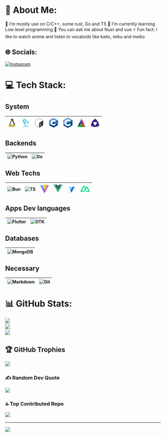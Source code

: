# 💫 About Me:
🔭 I’m mostly use on C/C++, some rust, Go and TS
🌱 I’m currently learning Low level programming
💬 You can ask me about Nuxt and vue
⚡ Fun fact: I like to watch anime and listen to vocaloids like kaito, miku and meiko


## 🌐 Socials:
[![Instagram](https://img.shields.io/badge/Instagram-%23E4405F.svg?logo=Instagram&logoColor=white)](https://instagram.com/jaipalbh7) 

# 💻 Tech Stack:

## System

<table>
  <thead>
    <tr>
      <th>
        <img alt="Linux" src="assets/linux.svg" width="30" />
      </th>
      <th>
        <img alt="Pop OS" src="assets/pop-os.svg" width="30" />
      </th>
      <th>
        <img alt="Shell Script" src="assets/bash.svg" width="30" />
      </th>
      <th>
        <img alt="C++" src="assets/cpp3.svg" width="35" />
      </th>
      <th>
        <img alt="C" src="assets/c.png" width="30" />
      </th>
      <th>
        <img alt="CMake" src="assets/cmake.svg" width="30" />
      </th>
      <th>
        <img alt="Meson" src="assets/meson.svg" width="30" />
      </th>
    </tr>
  </thead>
</table>

## Backends

<table>
  <thead>
    <tr>
      <th>
        <img alt="Python" src="https://www.python.org/static/favicon.ico" width="30" />
      </th>
      <th>
        <img alt="Go" src="https://upload.wikimedia.org/wikipedia/commons/thumb/0/05/Go_Logo_Blue.svg/512px-Go_Logo_Blue.svg.png?20191207190041" width="30" />
      </th>
    </tr>
  </thead>
</table>

## Web Techs

<table>
  <thead>
    <tr>
      <th>
        <img alt="Bun" src="https://bun.sh/logo.svg" width="30" />
      </th>
      <th>
        <img alt="TS" src="https://www.typescriptlang.org/favicon-32x32.png?v=8944a05a8b601855de116c8a56d3b3ae" width="30" />
      </th>
      <th>
        <img alt="Vite" src="assets/vite.png" width="30" />
      </th>
      <th>
        <img alt="Vue" src="assets/vue.png" width="30" />
      </th>
      <th>
        <img alt="Vuetify" src="assets/vuetify.svg" width="30" />
      </th>
      <th>
        <img alt="Nuxt 3" src="assets/nuxt.svg" width="30" />
      </th>
    </tr>
  </thead>
</table>

## Apps Dev languages

<table>
  <thead>
    <tr>
      <th>
        <img alt="Flutter" src="https://storage.googleapis.com/cms-storage-bucket/4fd0db61df0567c0f352.png" width="30" />
      </th>
      <th>
        <img alt="GTK" src="https://www.gtk.org/assets/img/logo-gtk-sm.png" width="30" />
      </th>
    </tr>
  </thead>
</table>

## Databases

<table>
  <thead>
    <tr>
      <th>
        <img alt="MongoDB" src="https://www.mongodb.com/assets/images/global/favicon.ico" width="30" />
      </th>
    </tr>
  </thead>
</table>

## Necessary

<table>
  <thead>
    <tr>
      <th>
        <img alt="Markdown" src="https://upload.wikimedia.org/wikipedia/commons/thumb/4/41/1280px_Markdown_with_White_Background.png/960px-1280px_Markdown_with_White_Background.png?20201012215436" width="30" />
      </th>
      <th>
        <img alt="Git" src="https://git-scm.com/favicon.ico" " width="30" />
      </th>
    </tr>
  </thead>
</table>

# 📊 GitHub Stats:
![](https://github-readme-stats.vercel.app/api?username=BhJaipal&theme=tokyonight&hide_border=false&include_all_commits=false&count_private=false)<br/>
![](https://github-readme-streak-stats.herokuapp.com/?user=BhJaipal&theme=tokyonight&hide_border=false)<br/>
![](https://github-readme-stats.vercel.app/api/top-langs/?username=BhJaipal&theme=tokyonight&hide_border=false&include_all_commits=false&count_private=false&layout=compact)

## 🏆 GitHub Trophies
![](https://github-profile-trophy.vercel.app/?username=BhJaipal&theme=onedark&no-frame=false&no-bg=false&margin-w=4)

### ✍️ Random Dev Quote
![](https://quotes-github-readme.vercel.app/api?type=horizontal&theme=radical)

### 🔝 Top Contributed Repo
![](https://github-contributor-stats.vercel.app/api?username=BhJaipal&limit=5&theme=tokyonight&combine_all_yearly_contributions=true)

---
[![](https://visitcount.itsvg.in/api?id=BhJaipal&icon=0&color=0)](https://visitcount.itsvg.in)

<!-- Proudly created with GPRM ( https://gprm.itsvg.in ) -->
